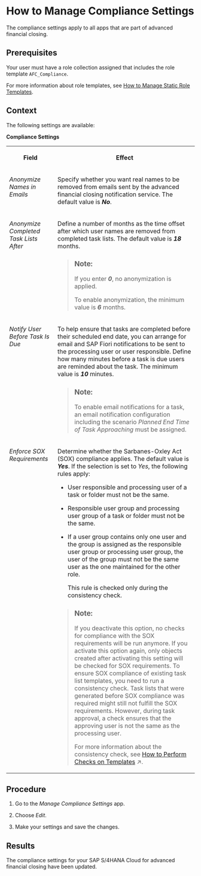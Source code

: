 <!-- loio835ce12f7d4f4e8cab5df36537aea3c1 -->

# How to Manage Compliance Settings

The compliance settings apply to all apps that are part of advanced financial closing.



<a name="loio835ce12f7d4f4e8cab5df36537aea3c1__prereq_bxw_m3y_rjb"/>

## Prerequisites

Your user must have a role collection assigned that includes the role template `AFC_Compliance`.

For more information about role templates, see [How to Manage Static Role Templates](../User-Management/how-to-manage-static-role-templates-0cca34d.md).



## Context

The following settings are available:

**Compliance Settings**


<table>
<tr>
<th valign="top">

Field



</th>
<th valign="top">

Effect



</th>
</tr>
<tr>
<td valign="top">

*Anonymize Names in Emails*



</td>
<td valign="top">

Specify whether you want real names to be removed from emails sent by the advanced financial closing notification service. The default value is ***No***.



</td>
</tr>
<tr>
<td valign="top">

*Anonymize Completed Task Lists After*



</td>
<td valign="top">

Define a number of months as the time offset after which user names are removed from completed task lists. The default value is ***18*** months.

> ### Note:  
> If you enter ***0***, no anonymization is applied.
> 
> To enable anonymization, the minimum value is ***6*** months.



</td>
</tr>
<tr>
<td valign="top">

*Notify User Before Task Is Due*



</td>
<td valign="top">

To help ensure that tasks are completed before their scheduled end date, you can arrange for email and SAP Fiori notifications to be sent to the processing user or user responsible. Define how many minutes before a task is due users are reminded about the task. The minimum value is ***10*** minutes.

> ### Note:  
> To enable email notifications for a task, an email notification configuration including the scenario *Planned End Time of Task Approaching* must be assigned.



</td>
</tr>
<tr>
<td valign="top">

*Enforce SOX Requirements*



</td>
<td valign="top">

Determine whether the Sarbanes-Oxley Act \(SOX\) compliance applies. The default value is ***Yes***. If the selection is set to *Yes*, the following rules apply:

-   User responsible and processing user of a task or folder must not be the same.

-   Responsible user group and processing user group of a task or folder must not be the same.

-   If a user group contains only one user and the group is assigned as the responsible user group or processing user group, the user of the group must not be the same user as the one maintained for the other role.

    This rule is checked only during the consistency check.


> ### Note:  
> If you deactivate this option, no checks for compliance with the SOX requirements will be run anymore. If you activate this option again, only objects created after activating this setting will be checked for SOX requirements. To ensure SOX compliance of existing task list templates, you need to run a consistency check. Task lists that were generated before SOX compliance was required might still not fulfill the SOX requirements. However, during task approval, a check ensures that the approving user is not the same as the processing user.
> 
> For more information about the consistency check, see [How to Perform Checks on Templates](https://help.sap.com/viewer/b3f5b9cf1ab7498fad5b6f297013d65a/SHIP/en-US/bd90b43614b841f48796e068fb1fcb6c.html "Check whether your templates fulfill all requirements.") :arrow_upper_right:.



</td>
</tr>
</table>



## Procedure

1.  Go to the *Manage Compliance Settings* app.

2.  Choose *Edit*.

3.  Make your settings and save the changes.




<a name="loio835ce12f7d4f4e8cab5df36537aea3c1__result_ofp_5nt_3mb"/>

## Results

The compliance settings for your SAP S/4HANA Cloud for advanced financial closing have been updated.


